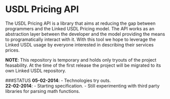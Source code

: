 USDL Pricing API
===============

The USDL Pricing API is a library that aims at reducing the gap between programmers and the Linked USDL Pricing model. The API works as an abstraction layer between the developer and the model providing the means to programatically interact with it. With this tool we hope to leverage the Linked USDL usage by everyone interested in describing their services prices. 


**NOTE**: This repository is temporary and holds only tryouts of the project feasability. At the time of the first release the project will be migrated to its own Linked USDL repository.   

###STATUS
**05-02-2014**: - Technologies try outs.  
**22-02-2014**: - Starting specification.
                - Still experimenting with third party libraries for parsing math functions.
